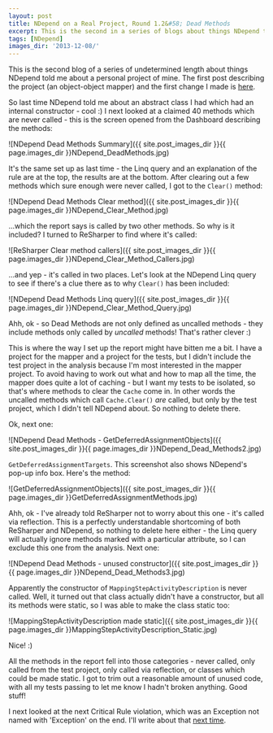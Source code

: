 ```yaml
---
layout: post
title: NDepend on a Real Project, Round 1.2&#58; Dead Methods
excerpt: This is the second in a series of blogs about things NDepend told me about a personal project of mine. This time, methods which are apparently never called.
tags: [NDepend]
images_dir: '2013-12-08/'
---
```


This is the second blog of a series of undetermined length about things NDepend told me about a 
personal project of mine. The first post describing the project (an object-object mapper) and the 
first change I made is [here](ndepend-real-project-dashboard-abstract-class-constructor).

So last time NDepend told me about an abstract class I had which had an internal constructor - cool
:) I next looked at a claimed 40 methods which are never called - this is the screen opened from the 
Dashboard describing the methods:

![NDepend Dead Methods Summary]({{ site.post_images_dir }}{{ page.images_dir }}NDepend_DeadMethods.jpg)

It's the same set up as last time - the Linq query and an explanation of the rule are at the top, 
the results are at the bottom. After clearing out a few methods which sure enough were never called, 
I got to the `Clear()` method:

![NDepend Dead Methods Clear method]({{ site.post_images_dir }}{{ page.images_dir }}NDepend_Clear_Method.jpg)

...which the report says is called by two other methods. So why is it included? I turned to ReSharper 
to find where it's called:

![ReSharper Clear method callers]({{ site.post_images_dir }}{{ page.images_dir }}NDepend_Clear_Method_Callers.jpg)

...and yep - it's called in two places. Let's look at the NDepend Linq query to see if there's a clue 
there as to why `Clear()` has been included:

![NDepend Dead Methods Linq query]({{ site.post_images_dir }}{{ page.images_dir }}NDepend_Clear_Method_Query.jpg)

Ahh, ok - so Dead Methods are not only defined as uncalled methods - they include methods only called 
by _uncalled_ methods! That's rather clever :)

This is where the way I set up the report might have bitten me a bit. I have a project for the mapper 
and a project for the tests, but I didn't include the test project in the analysis because I'm most 
interested in the mapper project. To avoid having to work out what and how to map all the time, the 
mapper does quite a lot of caching - but I want my tests to be isolated, so that's where methods to 
clear the `Cache` come in. In other words the uncalled methods which call `Cache.Clear()` _are_ 
called, but only by the test project, which I didn't tell NDepend about. So nothing to delete there.

Ok, next one:

![NDepend Dead Methods - GetDeferredAssignmentObjects]({{ site.post_images_dir }}{{ page.images_dir }}NDepend_Dead_Methods2.jpg)

`GetDeferredAssignmentTargets`. This screenshot also shows NDepend's pop-up info box. Here's the method:

![GetDeferredAssignmentObjects]({{ site.post_images_dir }}{{ page.images_dir }}GetDeferredAssignmentMethods.jpg)

Ahh, ok - I've already told ReSharper not to worry about this one - it's called via reflection. This 
is a perfectly understandable shortcoming of both ReSharper and NDepend, so nothing to delete here 
either - the Linq query will actually ignore methods marked with a particular attribute, so I can 
exclude this one from the analysis. Next one:

![NDepend Dead Methods - unused constructor]({{ site.post_images_dir }}{{ page.images_dir }}NDepend_Dead_Methods3.jpg)

Apparently the constructor of `MappingStepActivityDescription` is never called. Well, it turned out 
that class actually didn't have a constructor, but all its methods were static, so I was able to make 
the class static too:

![MappingStepActivityDescription made static]({{ site.post_images_dir }}{{ page.images_dir }}MappingStepActivityDescription_Static.jpg)

Nice! :)

All the methods in the report fell into those categories - never called, only called from the test 
project, only called via reflection, or classes which could be made static. I got to trim out a 
reasonable amount of unused code, with all my tests passing to let me know I hadn't broken anything. 
Good stuff!

I next looked at the next Critical Rule violation, which was an Exception not named with 'Exception' 
on the end. I'll write about that [next time](ndepend-real-project-exception-naming).
